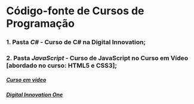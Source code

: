 # Código-fonte de Cursos de Programação
### 1. Pasta *C#* - Curso de C# na Digital Innovation;
### 2. Pasta *JavaScript* - Curso de JavaScript no Curso em Vídeo [abordado no curso: HTML5 e CSS3];



##### [Curso em vídeo](https://www.cursoemvideo.com)
##### [Digital Innovation One](https://www.dio.me//)
